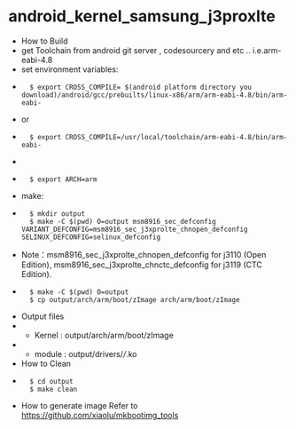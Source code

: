 # android_kernel_samsung_j3proxlte
* How to Build
*	get Toolchain from android git server , codesourcery and etc .. i.e.arm-eabi-4.8	
*	set environment variables:
*		$ export CROSS_COMPILE= $(android platform directory you download)/android/gcc/prebuilts/linux-x86/arm/arm-eabi-4.8/bin/arm-eabi-
*	or
*		$ export CROSS_COMPILE=/usr/local/toolchain/arm-eabi-4.8/bin/arm-eabi-
* 
*		$ export ARCH=arm
*	make:
*		$ mkdir output
		$ make -C $(pwd) O=output msm8916_sec_defconfig VARIANT_DEFCONFIG=msm8916_sec_j3xprolte_chnopen_defconfig SELINUX_DEFCONFIG=selinux_defconfig
 * Note：msm8916_sec_j3xprolte_chnopen_defconfig for j3110 (Open Edition), msm8916_sec_j3xprolte_chnctc_defconfig for j3119 (CTC Edition).
*		$ make -C $(pwd) O=output 
		$ cp output/arch/arm/boot/zImage arch/arm/boot/zImage
* Output files
*	- Kernel : output/arch/arm/boot/zImage
*	- module : output/drivers/*/*.ko
* How to Clean	
*		$ cd output
		$ make clean
* How to generate image
	Refer to https://github.com/xiaolu/mkbootimg_tools
